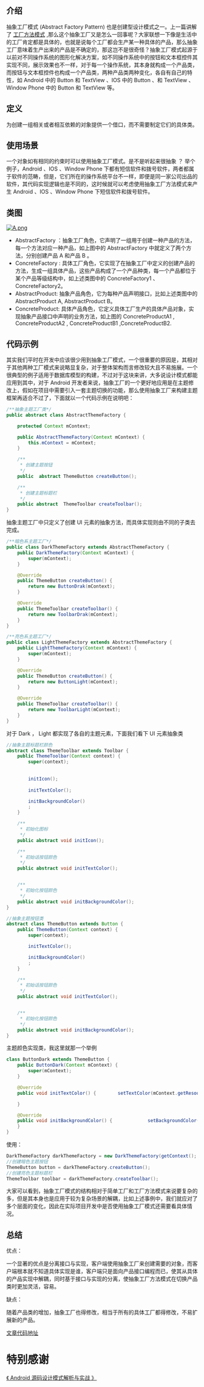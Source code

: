 ## 介绍

抽象工厂模式 (Abstract Factory Pattern) 也是创建型设计模式之一。上一篇讲解了 [工厂方法模式](https://juejin.im/post/5d7125d5f265da03d7283ce9) ,那么这个抽象工厂又是怎么一回事呢？大家联想一下像是生活中的工厂肯定都是具体的，也就是说每个工厂都会生产某一种具体的产品，那么抽象工厂意味着生产出来的产品是不确定的，那这岂不是很奇怪？抽象工厂模式起源于以前对不同操作系统的图形化解决方案，如不同操作系统中的按钮和文本框控件其实现不同，展示效果也不一样，对于每一个操作系统，其本身就构成一个产品类，而按钮与文本框控件也构成一个产品类，两种产品类两种变化，各自有自己的特性，如 Android 中的 Button 和 TextView 、IOS 中的 Button 、和 TextView 、 Window Phone 中的 Button 和 TextView  等。

## 定义

为创建一组相关或者相互依赖的对象提供一个借口，而不需要制定它们的具体类。

## 使用场景

一个对象如有相同的约束时可以使用抽象工厂模式。是不是听起来很抽象 ？ 举个例子，Android 、IOS 、Window Phone 下都有短信软件和拨号软件，两者都属于软件的范畴，但是，它们所在的操作系统平台不一样，即便是同一家公司出品的软件，其代码实现逻辑也是不同的，这时候就可以考虑使用抽象工厂方法模式来产生 Android 、IOS 、Window Phone 下短信软件和拨号软件。

## 类图

[![A.png](https://s3.ax2x.com/2019/09/05/A.png)](https://free.imgsha.com/i/E9w9P)

- AbstractFactory ：抽象工厂角色，它声明了一组用于创建一种产品的方法，每一个方法对应一种产品，如上图中的 AbstractFactory 中就定义了两个方法，分别创建产品 A 和产品 B 。
- ConcreteFactory : 具体工厂角色，它实现了在抽象工厂中定义的创建产品的方法，生成一组具体产品，这些产品构成了一个产品种类，每一个产品都位于某个产品等级结构中，如上述类图中的 ConcreteFactory1 、ConcreteFactory2。
- AbstractProduct: 抽象产品角色，它为每种产品声明接口，比如上述类图中的 AbstractProduct A, AbstractProduct B。
- ConcreteProduct: 具体产品角色，它定义具体工厂生产的具体产品对象，实现抽象产品接口中声明的业务方法，如上图的 ConcreteProductA1 , ConcreteProductA2 , ConcreteProductB1 ,ConcreteProductB2.

## 代码示例

其实我们平时在开发中应该很少用到抽象工厂模式，一个很重要的原因是，其相对于其他两种工厂模式来说略显复杂，对于整体架构而言修改较大且不易施展。一个很典型的例子适用于数据库模型的构建，不过对于这块来讲，大多说设计模式都能应用到其中，对于 Android 开发者来说，抽象工厂的一个更好地应用是在主题修改上，假如在项目中需要引入一套主题切换的功能，那么使用抽象工厂来构建主题框架再适合不过了，下面就以一个代码示例在说明吧：

```java
/**抽象主题工厂类*/
public abstract class AbstractThemeFactory {

    protected Context mContext;

    public AbstractThemeFactory(Context mContext) {
        this.mContext = mContext;
    }

    /**
     * 创建主题按钮
     */
    public  abstract ThemeButton createButton();

    /**
     * 创建主题标题栏
     */
    public abstract  ThemeToolbar createToolbar();
}
```

抽象主题工厂中只定义了创建 UI 元素的抽象方法，而具体实现则由不同的子类去完成。

```java
/**暗色系主题工厂*/
public class DarkThemeFactory extends AbstractThemeFactory {
    public DarkThemeFactory(Context mContext) {
        super(mContext);
    }

    @Override
    public ThemeButton createButton() {
        return new ButtonDrak(mContext);
    }

    @Override
    public ThemeToolbar createToolbar() {
        return new ToolbarDrak(mContext);
    }
}
```

```java
/**亮色系主题工厂*/
public class LightThemeFactory extends AbstractThemeFactory {
    public LightThemeFactory(Context mContext) {
        super(mContext);
    }

    @Override
    public ThemeButton createButton() {
        return new ButtonLight(mContext);
    }

    @Override
    public ThemeToolbar createToolbar() {
        return new ToolbarLight(mContext);
    }
}
```

对于 Dark ， Light 都实现了各自的主题元素，下面我们看下 UI 元素抽象类

```java
//抽象主题标题栏颜色
abstract class ThemeToolbar extends Toolbar {
    public ThemeToolbar(Context context) {
        super(context);
        
        
        initIcon();
        
        initTextColor();

        initBackgroundColor()
        ;
    }

    /**
     * 初始化图标
     */
    public abstract void initIcon();

    /**
     * 初始话按钮颜色
     */
    public abstract void initTextColor();


    /**
     * 初始化按钮颜色
     */
    public abstract void initBackgroundColor();
}
```

```java
//抽象主题按钮类
abstract class ThemeButton extends Button {
    public ThemeButton(Context context) {
        super(context);

        initTextColor();

        initBackgroundColor()
        ;
    }

    /**
     * 初始话按钮颜色
     */
    public abstract void initTextColor();


    /**
     * 初始化按钮颜色
     */
    public abstract void initBackgroundColor();
}
```

主题颜色实现类，我这里就那一个举例

```java
class ButtonDark extends ThemeButton {
    public ButtonDark(Context mContext) {
        super(mContext);
    }

    @Override
    public void initTextColor() {        setTextColor(mContext.getResources().getColor(R.color.dark_color));

    }

    @Override
    public void initBackgroundColor() {      		setBackgroundColor(mContext.getResources().getColor(R.color.dark_color));
    }
}
```

使用：

```java
DarkThemeFactory darkThemeFactory = new DarkThemeFactory(getContext();
//创建暗色主题按钮
ThemeButton button = darkThemeFactory.createButton();
//创建亮色主题标题栏
ThemeToolbar toolbar = darkThemeFactory.createToolbar();
```

大家可以看到，抽象工厂模式的结构相对于简单工厂和工厂方法模式来说要复杂的多，但是其本身也是应用于较为复杂场景的解耦，比如上述事例中，我们就应对了多个层面的变化，因此在实际项目开发中是否使用抽象工厂模式还需要看具体情况。

## 总结

优点：

一个显著的优点是分离接口与实现，客户端使用抽象工厂来创建需要的对象，而客户端根本就不知道具体实现是谁，客户端只是面向产品接口编程而已，使其从具体的产品实现中解耦，同时基于接口与实现的分离，使抽象工厂方法模式在切换产品类时更加灵活，容易。

缺点：

随着产品类的增加，抽象工厂也得修改，相当于所有的具体工厂都得修改，不易扩展新的产品。

[文章代码地址](https://github.com/yangkun19921001/AndroidDpCode)

# 特别感谢

[《 Android 源码设计模式解析与实战 》](https://item.jd.com/12113187.html)



